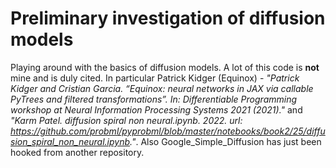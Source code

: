 # Preliminary investigation of diffusion models

Playing around with the basics of diffusion models. A lot of this code is **not** mine and is duly cited. In particular Patrick Kidger (Equinox) - *"Patrick Kidger and Cristian Garcia. “Equinox: neural networks in JAX via callable PyTrees
and filtered transformations”. In: Differentiable Programming workshop at Neural Information
Processing Systems 2021 (2021)."* and *"Karm Patel. diffusion spiral non neural.ipynb. 2022. url: https://github.com/probml/pyprobml/blob/master/notebooks/book2/25/diffusion_spiral_non_neural.ipynb."*. Also Google_Simple_Diffusion has just been hooked from another repository.